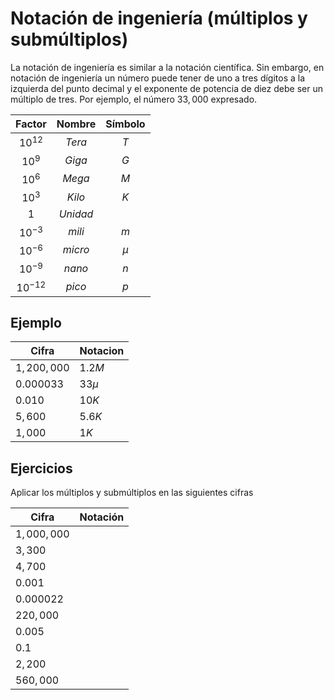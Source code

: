 # Notación de ingeniería (múltiplos y submúltiplos)

La notación de ingeniería es similar a la notación científica. Sin embargo, en notación de ingeniería un número puede tener de uno a tres dígitos a la izquierda del punto decimal y el exponente de potencia de diez debe ser un múltiplo de tres. Por ejemplo, el número $33,000$ expresado.

|Factor|Nombre|Símbolo|
|:--:|:--:|:--:|
|$10^{12}$|$Tera$|$T$|
|$10^9$|$Giga$|$G$|
|$10^6$|$Mega$|$M$|
|$10^3$|$Kilo$|$K$|
|$1$|$Unidad$||
|$10^{-3}$|$mili$|$m$|
|$10^{-6}$|$micro$|$\mu$|
|$10^{-9}$|$nano$|$n$|
|$10^{-12}$|$pico$|$p$|

## Ejemplo

|Cifra|Notacion|
|-|-|
|$1,200,000$|$1.2M$|
|$0.000033$|$33 \mu$|
|$0.010$|$10K$|
|$5,600$|$5.6K$|
|$1,000$|$1K$|

## Ejercicios

Aplicar los múltiplos y submúltiplos en las siguientes cifras

|Cifra|Notación|
|-|-|
|$1,000,000$||
|$3,300$||
|$4,700$||
|$0.001$||
|$0.000022$||
|$220,000$||
|$0.005$||
|$0.1$||
|$2,200$||
|$560,000$||